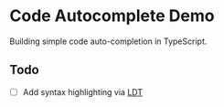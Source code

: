 # Code Autocomplete Demo

Building simple code auto-completion in TypeScript.

## Todo

- [ ] Add syntax highlighting via [LDT](https://github.com/kueblc/LDT)
